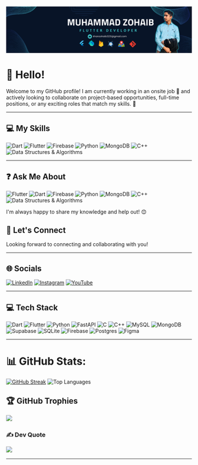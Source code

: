 ![logo](https://github.com/zohaib521321/zohaib521321/blob/main/cover.png)
# 👋 Hello!

Welcome to my GitHub profile! I am currently working in an onsite job 🏢 and actively looking to collaborate on project-based opportunities, full-time positions, or any exciting roles that match my skills. 🚀

---

## 💻 My Skills
![Dart](https://img.shields.io/badge/Dart-%230175C2.svg?style=for-the-badge&logo=dart&logoColor=white)
![Flutter](https://img.shields.io/badge/Flutter-%2302569B.svg?style=for-the-badge&logo=Flutter&logoColor=white)
![Firebase](https://img.shields.io/badge/Firebase-%23039BE5.svg?style=for-the-badge&logo=firebase)
![Python](https://img.shields.io/badge/Python-3670A0?style=for-the-badge&logo=python&logoColor=ffdd54)
![MongoDB](https://img.shields.io/badge/MongoDB-%234ea94b.svg?style=for-the-badge&logo=mongodb&logoColor=white)
![C++](https://img.shields.io/badge/C%2B%2B-%2300599C.svg?style=for-the-badge&logo=c%2B%2B&logoColor=white)
![Data Structures & Algorithms](https://img.shields.io/badge/Data%20Structures%20&%20Algorithms-%23127AB6.svg?style=for-the-badge)

---

## ❓ Ask Me About
![Flutter](https://img.shields.io/badge/Flutter-%2302569B.svg?style=flat&logo=Flutter&logoColor=white)
![Dart](https://img.shields.io/badge/Dart-%230175C2.svg?style=flat&logo=dart&logoColor=white)
![Firebase](https://img.shields.io/badge/Firebase-%23039BE5.svg?style=flat&logo=firebase) 
![Python](https://img.shields.io/badge/Python-3670A0?style=flat&logo=python&logoColor=ffdd54)
![MongoDB](https://img.shields.io/badge/MongoDB-%234ea94b.svg?style=flat&logo=mongodb&logoColor=white)
![C++](https://img.shields.io/badge/C%2B%2B-%2300599C.svg?style=flat&logo=c%2B%2B&logoColor=white)
![Data Structures & Algorithms](https://img.shields.io/badge/Data%20Structures%20&%20Algorithms-%23127AB6.svg?style=flat)


I'm always happy to share my knowledge and help out! 😊



## 🤝 Let's Connect
Looking forward to connecting and collaborating with you!

---

## 🌐 Socials
[![LinkedIn](https://img.shields.io/badge/LinkedIn-%230077B5.svg?style=for-the-badge&logo=linkedin&logoColor=white)](https://linkedin.com/in/muhammad-zohaib-55b0aa27b) 
[![Instagram](https://img.shields.io/badge/Instagram-%23E4405F.svg?style=for-the-badge&logo=Instagram&logoColor=white)](https://instagram.com/codingwithzohaib) 
[![YouTube](https://img.shields.io/badge/YouTube-%23FF0000.svg?style=for-the-badge&logo=YouTube&logoColor=white)](https://youtube.com/@codingwithzohaib) 

---

## 💻 Tech Stack
![Dart](https://img.shields.io/badge/Dart-%230175C2.svg?style=for-the-badge&logo=dart&logoColor=white)
![Flutter](https://img.shields.io/badge/Flutter-%2302569B.svg?style=for-the-badge&logo=Flutter&logoColor=white) 
![Python](https://img.shields.io/badge/Python-3670A0?style=for-the-badge&logo=python&logoColor=ffdd54) 
![FastAPI](https://img.shields.io/badge/FastAPI-005571?style=for-the-badge&logo=fastapi) 
![C](https://img.shields.io/badge/C-%2300599C.svg?style=for-the-badge&logo=c&logoColor=white) 
![C++](https://img.shields.io/badge/C++-%2300599C.svg?style=for-the-badge&logo=c%2B%2B&logoColor=white) 
![MySQL](https://img.shields.io/badge/MySQL-4479A1.svg?style=for-the-badge&logo=mysql&logoColor=white) 
![MongoDB](https://img.shields.io/badge/MongoDB-%234ea94b.svg?style=for-the-badge&logo=mongodb&logoColor=white) 
![Supabase](https://img.shields.io/badge/Supabase-3ECF8E?style=for-the-badge&logo=supabase&logoColor=white) 
![SQLite](https://img.shields.io/badge/SQLite-%2307405e.svg?style=for-the-badge&logo=sqlite&logoColor=white) 
![Firebase](https://img.shields.io/badge/Firebase-a08021?style=for-the-badge&logo=firebase&logoColor=ffcd34) 
![Postgres](https://img.shields.io/badge/Postgres-%23316192.svg?style=for-the-badge&logo=postgresql&logoColor=white) 
![Figma](https://img.shields.io/badge/Figma-%23F24E1E.svg?style=for-the-badge&logo=figma&logoColor=white)

---
# 📊 GitHub Stats:


[![GitHub Streak](https://streak-stats.demolab.com?user=zohaib521321&layout=compact&theme=radical)](https://git.io/streak-stats)
![Top Languages](https://github-readme-stats.vercel.app/api/top-langs/?username=zohaib521321&layout=compact&theme=radical)




## 🏆 GitHub Trophies
![](https://github-profile-trophy.vercel.app/?username=Zohaib521321&theme=radical&no-frame=false&no-bg=false&margin-w=4)

### ✍️ Dev Quote
![](https://quotes-github-readme.vercel.app/api?type=horizontal&theme=radical)



---



